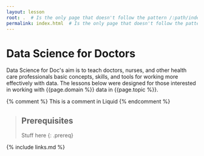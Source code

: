 ```yaml
---
layout: lesson
root: .  # Is the only page that doesn't follow the pattern /:path/index.html
permalink: index.html  # Is the only page that doesn't follow the pattern /:path/index.html
---
```

# Data Science  for Doctors

Data Science for Doc's aim is to teach doctors, nurses, and other health care professionals basic concepts, skills, and tools for working more effectively with data. The lessons below were designed for those interested
in working with {{page.domain %}} data in {{page.topic %}}.

<!-- this is an html comment -->

{% comment %} This is a comment in Liquid {% endcomment %}

> ## Prerequisites
>
> Stuff here
{: .prereq}

{% include links.md %}
